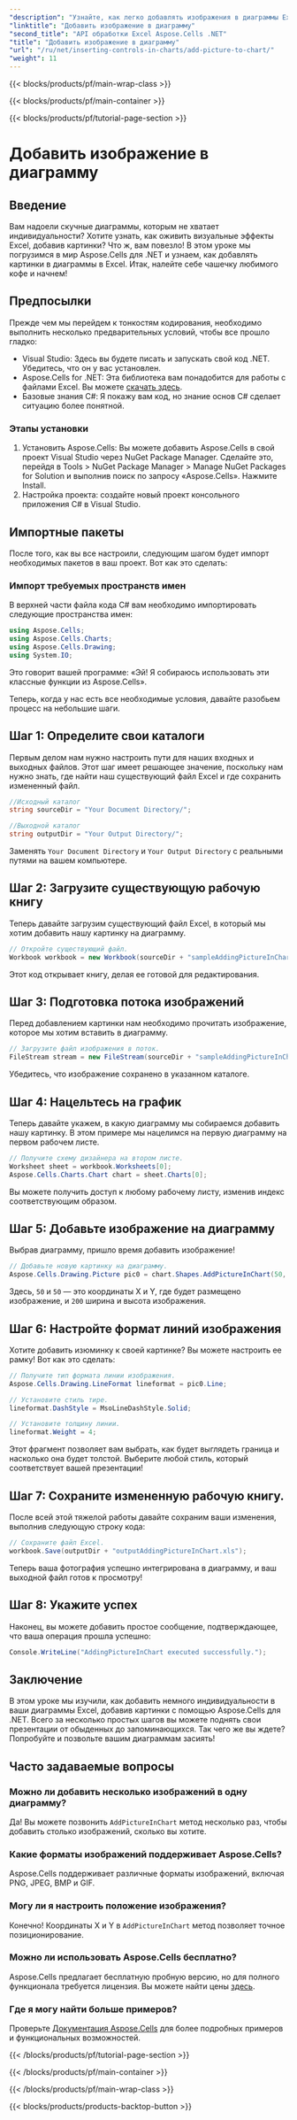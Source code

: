 ```yaml
---
"description": "Узнайте, как легко добавлять изображения в диаграммы Excel с помощью Aspose.Cells для .NET. Улучшите свои диаграммы и презентации всего за несколько простых шагов."
"linktitle": "Добавить изображение в диаграмму"
"second_title": "API обработки Excel Aspose.Cells .NET"
"title": "Добавить изображение в диаграмму"
"url": "/ru/net/inserting-controls-in-charts/add-picture-to-chart/"
"weight": 11
---
```


{{< blocks/products/pf/main-wrap-class >}}

{{< blocks/products/pf/main-container >}}

{{< blocks/products/pf/tutorial-page-section >}}

# Добавить изображение в диаграмму

## Введение

Вам надоели скучные диаграммы, которым не хватает индивидуальности? Хотите узнать, как оживить визуальные эффекты Excel, добавив картинки? Что ж, вам повезло! В этом уроке мы погрузимся в мир Aspose.Cells для .NET и узнаем, как добавлять картинки в диаграммы в Excel. Итак, налейте себе чашечку любимого кофе и начнем!

## Предпосылки

Прежде чем мы перейдем к тонкостям кодирования, необходимо выполнить несколько предварительных условий, чтобы все прошло гладко:

- Visual Studio: Здесь вы будете писать и запускать свой код .NET. Убедитесь, что он у вас установлен.
- Aspose.Cells for .NET: Эта библиотека вам понадобится для работы с файлами Excel. Вы можете [скачать здесь](https://releases.aspose.com/cells/net/).
- Базовые знания C#: Я покажу вам код, но знание основ C# сделает ситуацию более понятной.

### Этапы установки

1. Установить Aspose.Cells: Вы можете добавить Aspose.Cells в свой проект Visual Studio через NuGet Package Manager. Сделайте это, перейдя в Tools > NuGet Package Manager > Manage NuGet Packages for Solution и выполнив поиск по запросу «Aspose.Cells». Нажмите Install.
2. Настройка проекта: создайте новый проект консольного приложения C# в Visual Studio.

## Импортные пакеты

После того, как вы все настроили, следующим шагом будет импорт необходимых пакетов в ваш проект. Вот как это сделать:

### Импорт требуемых пространств имен

В верхней части файла кода C# вам необходимо импортировать следующие пространства имен:

```csharp
using Aspose.Cells;
using Aspose.Cells.Charts;
using Aspose.Cells.Drawing;
using System.IO;
```

Это говорит вашей программе: «Эй! Я собираюсь использовать эти классные функции из Aspose.Cells».

Теперь, когда у нас есть все необходимые условия, давайте разобьем процесс на небольшие шаги. 

## Шаг 1: Определите свои каталоги

Первым делом нам нужно настроить пути для наших входных и выходных файлов. Этот шаг имеет решающее значение, поскольку нам нужно знать, где найти наш существующий файл Excel и где сохранить измененный файл.

```csharp
//Исходный каталог
string sourceDir = "Your Document Directory/";

//Выходной каталог
string outputDir = "Your Output Directory/";
```

Заменять `Your Document Directory` и `Your Output Directory` с реальными путями на вашем компьютере. 

## Шаг 2: Загрузите существующую рабочую книгу

Теперь давайте загрузим существующий файл Excel, в который мы хотим добавить нашу картинку на диаграмму.

```csharp
// Откройте существующий файл.
Workbook workbook = new Workbook(sourceDir + "sampleAddingPictureInChart.xls");
```

Этот код открывает книгу, делая ее готовой для редактирования.

## Шаг 3: Подготовка потока изображений

Перед добавлением картинки нам необходимо прочитать изображение, которое мы хотим вставить в диаграмму. 

```csharp
// Загрузите файл изображения в поток.
FileStream stream = new FileStream(sourceDir + "sampleAddingPictureInChart.png", FileMode.Open, FileAccess.Read);
```

Убедитесь, что изображение сохранено в указанном каталоге.

## Шаг 4: Нацельтесь на график

Теперь давайте укажем, в какую диаграмму мы собираемся добавить нашу картинку. В этом примере мы нацелимся на первую диаграмму на первом рабочем листе.

```csharp
// Получите схему дизайнера на втором листе.
Worksheet sheet = workbook.Worksheets[0];
Aspose.Cells.Charts.Chart chart = sheet.Charts[0];
```

Вы можете получить доступ к любому рабочему листу, изменив индекс соответствующим образом.

## Шаг 5: Добавьте изображение на диаграмму

Выбрав диаграмму, пришло время добавить изображение! 

```csharp
// Добавьте новую картинку на диаграмму.
Aspose.Cells.Drawing.Picture pic0 = chart.Shapes.AddPictureInChart(50, 50, stream, 200, 200);
```

Здесь, `50` и `50` — это координаты X и Y, где будет размещено изображение, и `200` ширина и высота изображения.

## Шаг 6: Настройте формат линий изображения

Хотите добавить изюминку к своей картинке? Вы можете настроить ее рамку! Вот как это сделать:

```csharp
// Получите тип формата линии изображения.
Aspose.Cells.Drawing.LineFormat lineformat = pic0.Line; 

// Установите стиль тире.
lineformat.DashStyle = MsoLineDashStyle.Solid;

// Установите толщину линии.
lineformat.Weight = 4;    
```

Этот фрагмент позволяет вам выбрать, как будет выглядеть граница и насколько она будет толстой. Выберите любой стиль, который соответствует вашей презентации!

## Шаг 7: Сохраните измененную рабочую книгу.

После всей этой тяжелой работы давайте сохраним ваши изменения, выполнив следующую строку кода:

```csharp
// Сохраните файл Excel.
workbook.Save(outputDir + "outputAddingPictureInChart.xls");
```

Теперь ваша фотография успешно интегрирована в диаграмму, и ваш выходной файл готов к просмотру!

## Шаг 8: Укажите успех

Наконец, вы можете добавить простое сообщение, подтверждающее, что ваша операция прошла успешно:

```csharp
Console.WriteLine("AddingPictureInChart executed successfully.");
```

## Заключение

В этом уроке мы изучили, как добавить немного индивидуальности в ваши диаграммы Excel, добавив картинки с помощью Aspose.Cells для .NET. Всего за несколько простых шагов вы можете поднять свои презентации от обыденных до запоминающихся. Так чего же вы ждете? Попробуйте и позвольте вашим диаграммам засиять!

## Часто задаваемые вопросы

### Можно ли добавить несколько изображений в одну диаграмму?
Да! Вы можете позвонить `AddPictureInChart` метод несколько раз, чтобы добавить столько изображений, сколько вы хотите.

### Какие форматы изображений поддерживает Aspose.Cells?
Aspose.Cells поддерживает различные форматы изображений, включая PNG, JPEG, BMP и GIF.

### Могу ли я настроить положение изображения?
Конечно! Координаты X и Y в `AddPictureInChart` метод позволяет точное позиционирование.

### Можно ли использовать Aspose.Cells бесплатно?
Aspose.Cells предлагает бесплатную пробную версию, но для полного функционала требуется лицензия. Вы можете найти цены [здесь](https://purchase.aspose.com/buy).

### Где я могу найти больше примеров?
Проверьте [Документация Aspose.Cells](https://reference.aspose.com/cells/net/) для более подробных примеров и функциональных возможностей.

{{< /blocks/products/pf/tutorial-page-section >}}

{{< /blocks/products/pf/main-container >}}

{{< /blocks/products/pf/main-wrap-class >}}

{{< blocks/products/products-backtop-button >}}